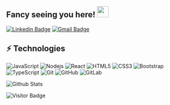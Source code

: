 ## Fancy seeing you here! <img src="https://raw.githubusercontent.com/aemmadi/aemmadi/master/wave.gif" width="30">

[![Linkedin Badge](https://img.shields.io/badge/-anirudhemmadi-blue?style=flat-square&logo=Linkedin&logoColor=white&link=https://www.linkedin.com/in/eminkocabuga/)](https://www.linkedin.com/in/eminkocabuga/)
[![Gmail Badge](https://img.shields.io/badge/-eminkocabuga@gmail.com-c14438?style=flat-square&logo=Gmail&logoColor=white&link=mailto:eminkocabuga@gmail.com)](mailto:eminkocabuga@gmail.com)

## ⚡ Technologies

![JavaScript](https://img.shields.io/badge/-JavaScript-black?style=flat-square&logo=javascript)
![Nodejs](https://img.shields.io/badge/-Nodejs-black?style=flat-square&logo=Node.js)
![React](https://img.shields.io/badge/-React-black?style=flat-square&logo=react)
![HTML5](https://img.shields.io/badge/-HTML5-E34F26?style=flat-square&logo=html5&logoColor=white)
![CSS3](https://img.shields.io/badge/-CSS3-1572B6?style=flat-square&logo=css3)
![Bootstrap](https://img.shields.io/badge/-Bootstrap-563D7C?style=flat-square&logo=bootstrap)
![TypeScript](https://img.shields.io/badge/-TypeScript-007ACC?style=flat-square&logo=typescript)
![Git](https://img.shields.io/badge/-Git-black?style=flat-square&logo=git)
![GitHub](https://img.shields.io/badge/-GitHub-181717?style=flat-square&logo=github)
![GitLab](https://img.shields.io/badge/-GitLab-FCA121?style=flat-square&logo=gitlab)

![Github Stats](https://github-readme-stats.vercel.app/api?username=E-min&count_private=true&show_icons=true&include_all_commits=true)

![Visitor Badge](https://visitor-badge.laobi.icu/badge?page_id=E-min.E-min)
